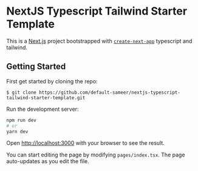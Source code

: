 
# NextJS Typescript Tailwind Starter Template 

This is a [Next.js](https://nextjs.org/) project bootstrapped with [`create-next-app`](https://github.com/vercel/next.js/tree/canary/packages/create-next-app) typescript and tailwind.

## Getting Started

First get started by cloning the repo:
```
$ git clone https://github.com/default-sameer/nextjs-typescript-tailwind-starter-template.git
```

Run the development server:

```bash
npm run dev
# or
yarn dev
```

Open [http://localhost:3000](http://localhost:3000) with your browser to see the result.

You can start editing the page by modifying `pages/index.tsx`. The page auto-updates as you edit the file.

